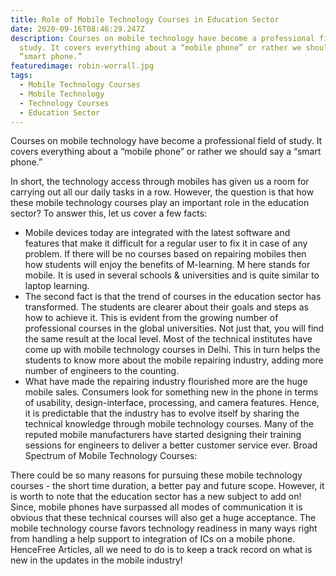 ```yaml
---
title: Role of Mobile Technology Courses in Education Sector
date: 2020-09-16T08:46:29.247Z
description: Courses on mobile technology have become a professional field of
  study. It covers everything about a “mobile phone” or rather we should say a
  “smart phone.”
featuredimage: robin-worrall.jpg
tags:
  - Mobile Technology Courses
  - Mobile Technology
  - Technology Courses
  - Education Sector
---
```

Courses on mobile technology have become a professional field of study. It covers everything about a “mobile phone” or rather we should say a “smart phone.”

In short, the technology access through mobiles has given us a room for carrying out all our daily tasks in a row. However, the question is that how these mobile technology courses play an important role in the education sector? To answer this, let us cover a few facts:

- Mobile devices today are integrated with the latest software and features that make it difficult for a regular user to fix it in case of any problem. If there will be no courses based on repairing mobiles then how students will enjoy the benefits of M-learning. M here stands for mobile. It is used in several schools & universities and is quite similar to laptop learning.
- The second fact is that the trend of courses in the education sector has transformed. The students are clearer about their goals and steps as how to achieve it. This is evident from the growing number of professional courses in the global universities. Not just that, you will find the same result at the local level. Most of the technical institutes have come up with mobile technology courses in Delhi. This in turn helps the students to know more about the mobile repairing industry, adding more number of engineers to the counting.
- What have made the repairing industry flourished more are the huge mobile sales. Consumers look for something new in the phone in terms of usability, design-interface, processing, and camera features. Hence, it is predictable that the industry has to evolve itself by sharing the technical knowledge through mobile technology courses. Many of the reputed mobile manufacturers have started designing their training sessions for engineers to deliver a better customer service ever.
Broad Spectrum of Mobile Technology Courses:

There could be so many reasons for pursuing these mobile technology courses - the short time duration, a better pay and future scope. However, it is worth to note that the education sector has a new subject to add on! Since, mobile phones have surpassed all modes of communication it is obvious that these technical courses will also get a huge acceptance. The mobile technology course favors technology readiness in many ways right from handling a help support to integration of ICs on a mobile phone. HenceFree Articles, all we need to do is to keep a track record on what is new in the updates in the mobile industry!